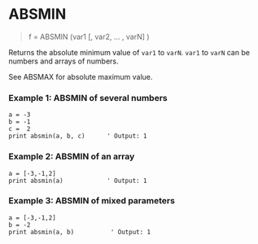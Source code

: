 # ABSMIN

> f = ABSMIN (var1 [, var2, ... , varN] )

Returns the absolute minimum value of `var1` to `varN`. `var1` to `varN` can be numbers and arrays of numbers.

See ABSMAX for absolute maximum value.

### Example 1: ABSMIN of several numbers

```
a = -3
b = -1
c =  2
print absmin(a, b, c)      ' Output: 1
```

### Example 2: ABSMIN of an array

```
a = [-3,-1,2]
print absmin(a)            ' Output: 1
```

### Example 3: ABSMIN of mixed parameters

```
a = [-3,-1,2]
b = -2
print absmin(a, b)          ' Output: 1
```
